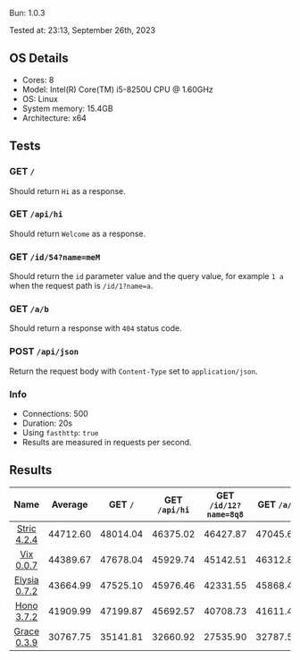 Bun: 1.0.3

Tested at: 23:13, September 26th, 2023

## OS Details
- Cores: 8
- Model: Intel(R) Core(TM) i5-8250U CPU @ 1.60GHz
- OS: Linux
- System memory: 15.4GB
- Architecture: x64
## Tests
### GET `/`
Should return `Hi` as a response.
### GET `/api/hi`
Should return `Welcome` as a response.
### GET `/id/54?name=meM`
Should return the `id` parameter value and the query value, for example `1 a` when the request path is `/id/1?name=a`.
### GET `/a/b`
Should return a response with `404` status code.
### POST `/api/json`
Return the request body with `Content-Type` set to `application/json`.
### Info
- Connections: 500
- Duration: 20s
- Using `fasthttp`: `true`
- Results are measured in requests per second.

## Results
| Name | Average | GET `/` | GET `/api/hi` | GET `/id/12?name=8q8` | GET `/a/b` | POST `/api/json` |
|  :---: | :---: | :---: | :---: | :---: | :---: | :---: |
| [Stric 4.2.4](/results/main/Stric) | 44712.60 | 48014.04 | 46375.02 | 46427.87 | 47045.60 | 35700.48 |
| [Vix 0.0.7](/results/main/Vix) | 44389.67 | 47678.04 | 45929.74 | 45142.51 | 46312.84 | 36885.22 |
| [Elysia 0.7.2](/results/main/Elysia) | 43664.99 | 47525.10 | 45976.46 | 42331.55 | 45868.44 | 36623.39 |
| [Hono 3.7.2](/results/main/Hono) | 41909.99 | 47199.87 | 45692.57 | 40708.73 | 41611.47 | 34337.30 |
| [Grace 0.3.9](/results/main/Grace) | 30767.75 | 35141.81 | 32660.92 | 27535.90 | 32787.56 | 25712.54 |